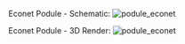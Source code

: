 Econet Podule - Schematic:
![podule_econet](https://github.com/kgl2001/RiscPC_A7000_Econet_Podule/assets/36017029/d72ddee9-7797-4f74-a8e7-15f73c5f8430)

Econet Podule - 3D Render:
![podule_econet](https://github.com/kgl2001/RiscPC_A7000_Econet_Podule/assets/36017029/4e259804-0313-4356-a720-cae8c1a999dd)
